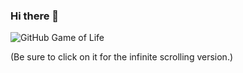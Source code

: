 ### Hi there 👋

![GitHub Game of Life](https://github4life.herokuapp.com/ethomson.gif?z=6)

(Be sure to click on it for the infinite scrolling version.)

<!--
**jivthesh/jivthesh** is a ✨ _special_ ✨ repository because its `README.md` (this file) appears on your GitHub profile.
# My GitHub contributions as a Game of Life

[![GitHub Game of Life](https://github4life.herokuapp.com/ethomson.gif?z=6)](https://github4life.herokuapp.com/ethomson)

(Be sure to click on it for the infinite scrolling version.)

Here are some ideas to get you started:

- 🔭 I’m currently working on ...
- 🌱 I’m currently learning ...
- 👯 I’m looking to collaborate on ...
- 🤔 I’m looking for help with ...
- 💬 Ask me about ...
- 📫 How to reach me: ...
- 😄 Pronouns: ...
- ⚡ Fun fact: ...
-->
